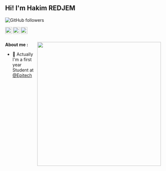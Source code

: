 [email]: mailto:hakim.redjem@epitech.eu
[github]: https://github.com/VulkreoN
[linkedin]: https://www.linkedin.com/in/hakim-redjem

<h2>Hi! I'm Hakim REDJEM</h2>

![GitHub followers](https://img.shields.io/github/followers/VulkreoN?label=Follow&style=social)

[<img align="left" alt="VulkreoN | Github" width="22px" src="https://image.flaticon.com/icons/svg/733/733553.svg" />][github]
[<img align="left" alt="VulkreoN | Email" width="22px" src="https://www.flaticon.com/svg/vstatic/svg/732/732223.svg?token=exp=1612644488~hmac=598623bd04220a41836dce2b71236b00" />][email]
[<img align="left" alt="VulkreoN | Linkedkin" width="22px" src="https://www.flaticon.com/svg/vstatic/svg/2111/2111499.svg?token=exp=1612644732~hmac=2ebbfb76242877af27ab6e6ee2712388" />][linkedin]

</br>
</br>

<img align='right' src="https://imgur.com/4LG75kl" width="400">**About me :**

- 📗 Actually I'm a first year Student at [@Epitech](https://www.epitech.eu/)